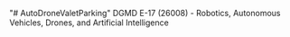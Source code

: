 "# AutoDroneValetParking" 
DGMD E-17 (26008) - Robotics, Autonomous Vehicles, Drones, and Artificial Intelligence
